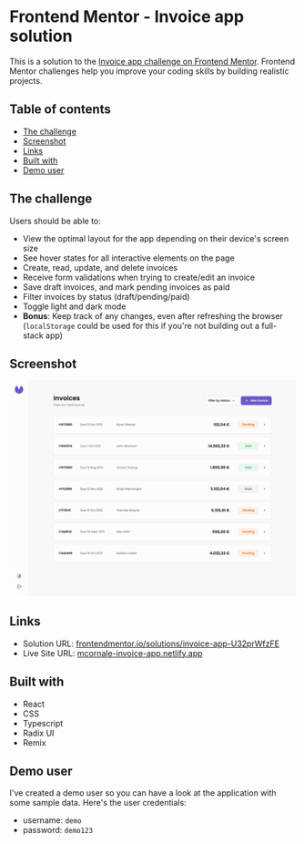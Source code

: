 # Frontend Mentor - Invoice app solution

This is a solution to the [Invoice app challenge on Frontend Mentor](https://www.frontendmentor.io/challenges/invoice-app-i7KaLTQjl). Frontend Mentor challenges help you improve your coding skills by building realistic projects.

## Table of contents

- [The challenge](#the-challenge)
- [Screenshot](#screenshot)
- [Links](#links)
- [Built with](#built-with)
- [Demo user](#demo-user)

## The challenge

Users should be able to:

- View the optimal layout for the app depending on their device's screen size
- See hover states for all interactive elements on the page
- Create, read, update, and delete invoices
- Receive form validations when trying to create/edit an invoice
- Save draft invoices, and mark pending invoices as paid
- Filter invoices by status (draft/pending/paid)
- Toggle light and dark mode
- **Bonus**: Keep track of any changes, even after refreshing the browser (`localStorage` could be used for this if you're not building out a full-stack app)

## Screenshot

![](./screenshot.jpg)

## Links

- Solution URL: [frontendmentor.io/solutions/invoice-app-U32prWfzFE](https://www.frontendmentor.io/solutions/invoice-app-U32prWfzFE)
- Live Site URL: [mcornale-invoice-app.netlify.app](https://mcornale-invoice-app.netlify.app/invoices)

## Built with

- React
- CSS
- Typescript
- Radix UI
- Remix

## Demo user

I've created a demo user so you can have a look at the application with some sample data.
Here's the user credentials:

- username: `demo`
- password: `demo123`
